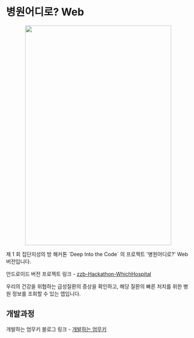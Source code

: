 # 병원어디로? Web

<p align="center">
<img src="https://github.com/jungspin/zzb-Hackathon-WhichHospital/assets/79776712/e52c640f-dc92-4c61-a690-b931f9c139f5"  width="400" height="600">
</p>
제 1 회 집단지성의 방 해커톤 `Deep Into the Code` 의 프로젝트 '병원어디로?' Web 버전입니다.

안드로이드 버전 프로젝트 링크 - [zzb-Hackathon-WhichHospital](https://github.com/jungspin/zzb-Hackathon-WhichHospital)

우리의 건강을 위협하는 급성질환의 증상을 확인하고, 해당 질환의 빠른 처치를 위한 병원 정보를 조회할 수 있는 앱입니다.

## 개발과정

개발하는 엄무키 블로그 링크 - [개발하는 엄무키](https://www.notion.so/mookiemookiekun/web-99fa067d465d4210a612e14e0be03220?pvs=4)
